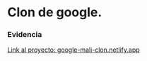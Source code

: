 # Clon de google.

<!---
Primero va el objetivo:
-->

<!---
Indice: Objetivo, Evidencia o demostración (link a el proyecto ya en internet), Qué construimos, Tecnologías, Requisitos 
-->

<!-- 
Evidencia, capturas de pantalla, el link al proyecto.
-->

### Evidencia

[Link al proyecto: google-mali-clon.netlify.app](https://google-mali-clon.netlify.app/)


<!-- 
Descripción del proyecto, cómo se contruyó.
-->


<!-- 
Listan las herramientas: ej (HTML, CSS, JS, Bootstrap, Typewriter JS)
-->


<!-- 
Pasos para instalar su proyecto y correrlo o puedes agregar los créditos del proyecto.
-->


